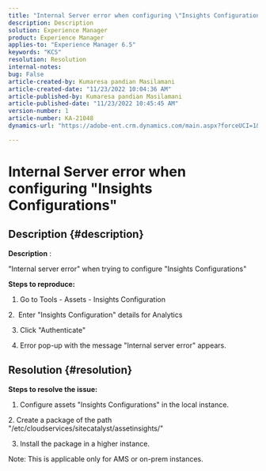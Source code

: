```yaml
---
title: "Internal Server error when configuring \"Insights Configurations\""
description: Description
solution: Experience Manager
product: Experience Manager
applies-to: "Experience Manager 6.5"
keywords: "KCS"
resolution: Resolution
internal-notes: 
bug: False
article-created-by: Kumaresa pandian Masilamani
article-created-date: "11/23/2022 10:04:36 AM"
article-published-by: Kumaresa pandian Masilamani
article-published-date: "11/23/2022 10:45:45 AM"
version-number: 1
article-number: KA-21048
dynamics-url: "https://adobe-ent.crm.dynamics.com/main.aspx?forceUCI=1&pagetype=entityrecord&etn=knowledgearticle&id=50c39536-166b-ed11-9561-6045bd006b3d"

---
```

# Internal Server error when configuring "Insights Configurations"

## Description {#description}


<b>Description</b> :

"Internal server error" when trying to configure "Insights Configurations"

<b>Steps to reproduce:</b>

1. Go to Tools - Assets - Insights Configuration

2.  Enter "Insights Configuration" details for Analytics

3. Click "Authenticate"

4. Error pop-up with the message "Internal server error" appears.


## Resolution {#resolution}


<b>Steps to resolve the issue:</b>

1. Configure assets "Insights Configurations" in the local instance.

2. Create a package of the path "/etc/cloudservices/sitecatalyst/assetinsights/"

3. Install the package in a higher instance.

Note: This is applicable only for AMS or on-prem instances.
